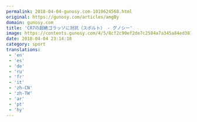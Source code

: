 ```yaml
---
permalink: 2018-04-04-gunosy.com-1010624568.html
original: https://gunosy.com/articles/amgBy
domain: gunosy.com
title: 'CR7の超絶ゴラッソに対抗（スポルト） - グノシー'
image: https://contents.gunosy.com/4/5/8cf2c90ef2de7c2584a7a345a84ed307_content.jpg
date: 2018-04-04 23:14:18
category: sport
translations: 
 - 'en'
 - 'es'
 - 'de'
 - 'ru'
 - 'fr'
 - 'it'
 - 'zh-CN'
 - 'zh-TW'
 - 'ar'
 - 'pt'
 - 'hy'
---
```


